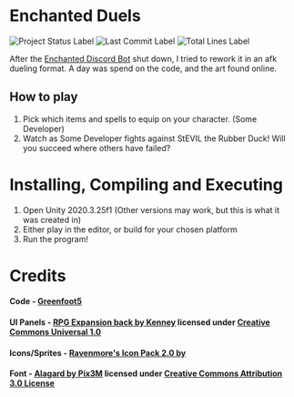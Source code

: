 # Enchanted Duels
![Project Status Label](https://img.shields.io/badge/project_status-Complete-Green)
![Last Commit Label](https://img.shields.io/github/last-commit/Greenfoot5/EnchantedDuels/main?logo=Github)
![Total Lines Label](https://img.shields.io/tokei/lines/github/Greenfoot5/EnchantedDuels)

After the [Enchanted Discord Bot](https://top.gg/bot/697879596040716455) shut down, I tried to rework it in an afk dueling format. A day was spend on the code, and the art found online.

## How to play

1. Pick which items and spells to equip on your character. (Some Developer)
2. Watch as Some Developer fights against StEVIL the Rubber Duck! Will you succeed where others have failed?

# Installing, Compiling and Executing
1. Open Unity 2020.3.25f1 (Other versions may work, but this is what it was created in)
2. Either play in the editor, or build for your chosen platform
3. Run the program!

# Credits
#### Code - [Greenfoot5](https://github.com/Greenfoot5)
#### UI Panels - [RPG Expansion back by Kenney](https://kenney.nl/assets/ui-pack-rpg-expansion) licensed under [Creative Commons Universal 1.0](https://creativecommons.org/publicdomain/zero/1.0/)
#### Icons/Sprites - [Ravenmore's Icon Pack 2.0 by ](http://dycha.net)
#### Font - [Alagard by Pix3M](https://www.deviantart.com/pix3m/art/Bitmap-font-Alagard-381110713) licensed under [Creative Commons Attribution 3.0 License](https://creativecommons.org/licenses/by/3.0/)